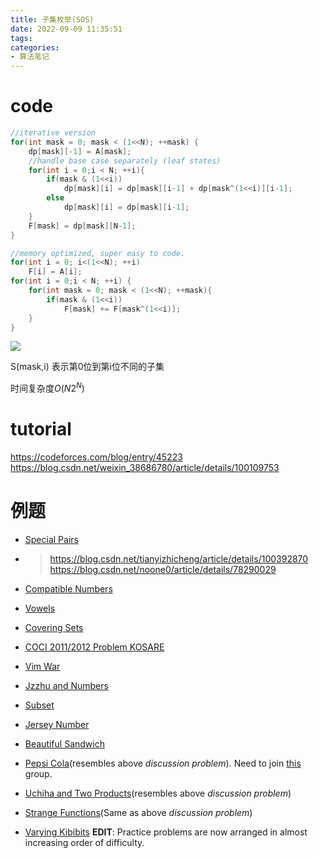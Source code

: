 ```yaml
---
title: 子集枚举(SOS)
date: 2022-09-09 11:35:51
tags: 
categories: 
- 算法笔记
---
```


# code
```cpp
//iterative version
for(int mask = 0; mask < (1<<N); ++mask) {
	dp[mask][-1] = A[mask];	
    //handle base case separately (leaf states)
	for(int i = 0;i < N; ++i){
		if(mask & (1<<i))
			dp[mask][i] = dp[mask][i-1] + dp[mask^(1<<i)][i-1];
		else
			dp[mask][i] = dp[mask][i-1];
	}
	F[mask] = dp[mask][N-1];
}

//memory optimized, super easy to code.
for(int i = 0; i<(1<<N); ++i)
	F[i] = A[i];
for(int i = 0;i < N; ++i) {
    for(int mask = 0; mask < (1<<N); ++mask){
        if(mask & (1<<i))
            F[mask] += F[mask^(1<<i)];
    }
}
```
<!--more-->

![](https://espresso.codeforces.com/f0d65bfdaa1ce50dce444c7dac062cb04cd76cee.png)


S(mask,i) 表示第0位到第i位不同的子集

时间复杂度$O(N2^N)$


# tutorial 

https://codeforces.com/blog/entry/45223
https://blog.csdn.net/weixin_38686780/article/details/100109753 

# 例题
- [Special Pairs](https://www.hackerearth.com/problem/algorithm/special-pairs-7/?utm_source=header&utm_medium=search&utm_campaign=he-search)

- >  https://blog.csdn.net/tianyizhicheng/article/details/100392870 
  >  https://blog.csdn.net/noone0/article/details/78290029 
- [Compatible Numbers](https://codeforces.com/contest/165/problem/E)
- [Vowels](https://codeforces.com/contest/383/problem/E)
- [Covering Sets](https://www.codechef.com/problems/COVERING)
- [COCI 2011/2012 Problem KOSARE](http://hsin.hr/coci/archive/2011_2012/contest6_tasks.pdf)
- [Vim War](https://www.hackerrank.com/contests/w16/challenges/vim-war)
- [Jzzhu and Numbers](https://codeforces.com/problemset/problem/449/D)
- [Subset](https://www.hackerrank.com/contests/countercode/challenges/subset)
- [Jersey Number](https://icpcarchive.ecs.baylor.edu/index.php?option=com_onlinejudge&Itemid=8&category=635&page=show_problem&problem=4997)
- [Beautiful Sandwich](https://www.codechef.com/SNFL16MR/problems/BEAUTY)
- [Pepsi Cola](https://codeforces.com/group/qcIqFPYhVr/contest/203881/problem/K)(resembles above *discussion problem*). Need to join [this](https://codeforces.com/group/qcIqFPYhVr/join) group.
- [Uchiha and Two Products](https://www.hackerearth.com/problem/algorithm/uchiha-brothers-and-two-products-circuit/)(resembles above *discussion problem*)
- [Strange Functions](https://www.codechef.com/IPC15P2B/problems/STR_FUNC)(Same as above *discussion problem*)
- [Varying Kibibits](https://codeforces.com/contest/800/problem/D)
**EDIT**: Practice problems are now arranged in almost increasing order of difficulty.
